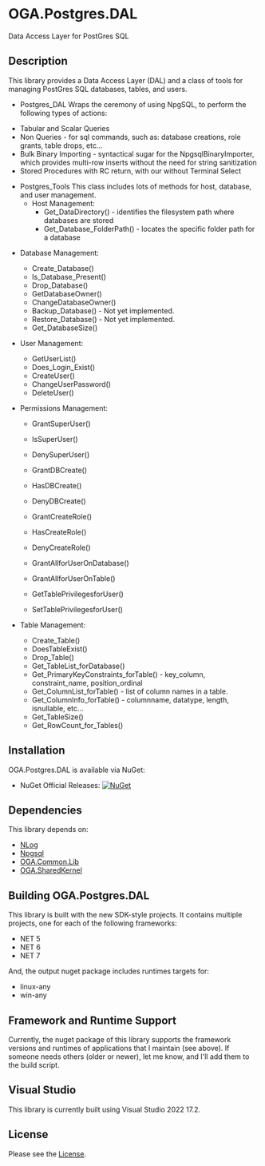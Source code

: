 # OGA.Postgres.DAL
Data Access Layer for PostGres SQL

## Description
This library provides a Data Access Layer (DAL) and a class of tools for managing PostGres SQL databases, tables, and users.

* Postgres_DAL
Wraps the ceremony of using NpgSQL, to perform the following types of actions:
- Tabular and Scalar Queries
- Non Queries - for sql commands, such as: database creations, role grants, table drops, etc...
- Bulk Binary Importing - syntactical sugar for the NpgsqlBinaryImporter, which provides multi-row inserts without the need for string sanitization
- Stored Procedures with RC return, with our without Terminal Select

* Postgres_Tools
  This class includes lots of methods for host, database, and user management.
  - Host Management:
    - Get_DataDirectory() - identifies the filesystem path where databases are stored
    - Get_Database_FolderPath() - locates the specific folder path for a database

- Database Management:
    - Create_Database()
    - Is_Database_Present()
    - Drop_Database()
    - GetDatabaseOwner()
    - ChangeDatabaseOwner()
    - Backup_Database() - Not yet implemented.
    - Restore_Database() - Not yet implemented.
    - Get_DatabaseSize()

- User Management:
    - GetUserList()
    - Does_Login_Exist()
    - CreateUser()
    - ChangeUserPassword()
    - DeleteUser()

- Permissions Management:
    - GrantSuperUser()
    - IsSuperUser()
    - DenySuperUser()

    - GrantDBCreate()
    - HasDBCreate()
    - DenyDBCreate()

    - GrantCreateRole()
    - HasCreateRole()
    - DenyCreateRole()

    - GrantAllforUserOnDatabase()
    - GrantAllforUserOnTable()
    - GetTablePrivilegesforUser()
    - SetTablePrivilegesforUser()

- Table Management:
    - Create_Table()
    - DoesTableExist()
    - Drop_Table()
    - Get_TableList_forDatabase()
    - Get_PrimaryKeyConstraints_forTable() - key_column, constraint_name, position_ordinal
    - Get_ColumnList_forTable() - list of column names in a table.
    - Get_ColumnInfo_forTable() - columnname, datatype, length, isnullable, etc...
    - Get_TableSize()
    - Get_RowCount_for_Tables()


## Installation
OGA.Postgres.DAL is available via NuGet:
* NuGet Official Releases: [![NuGet](https://img.shields.io/nuget/vpre/OGA.Postgres.DAL.svg?label=NuGet)](https://www.nuget.org/packages/OGA.Postgres.DAL)

## Dependencies
This library depends on:
* [NLog](https://github.com/NLog/NLog/)
* [Npgsql](https://www.nuget.org/packages/Npgsql)
* [OGA.Common.Lib](https://github.com/LeeWhite187/OGA.Common.Lib)
* [OGA.SharedKernel](https://github.com/LeeWhite187/OGA.SharedKernel)

## Building OGA.Postgres.DAL
This library is built with the new SDK-style projects.
It contains multiple projects, one for each of the following frameworks:
* NET 5
* NET 6
* NET 7

And, the output nuget package includes runtimes targets for:
* linux-any
* win-any

## Framework and Runtime Support
Currently, the nuget package of this library supports the framework versions and runtimes of applications that I maintain (see above).
If someone needs others (older or newer), let me know, and I'll add them to the build script.

## Visual Studio
This library is currently built using Visual Studio 2022 17.2.

## License
Please see the [License](LICENSE).

